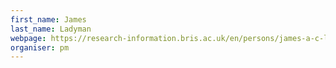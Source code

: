 ```yaml
---
first_name: James
last_name: Ladyman
webpage: https://research-information.bris.ac.uk/en/persons/james-a-c-ladyman
organiser: pm
---
```

